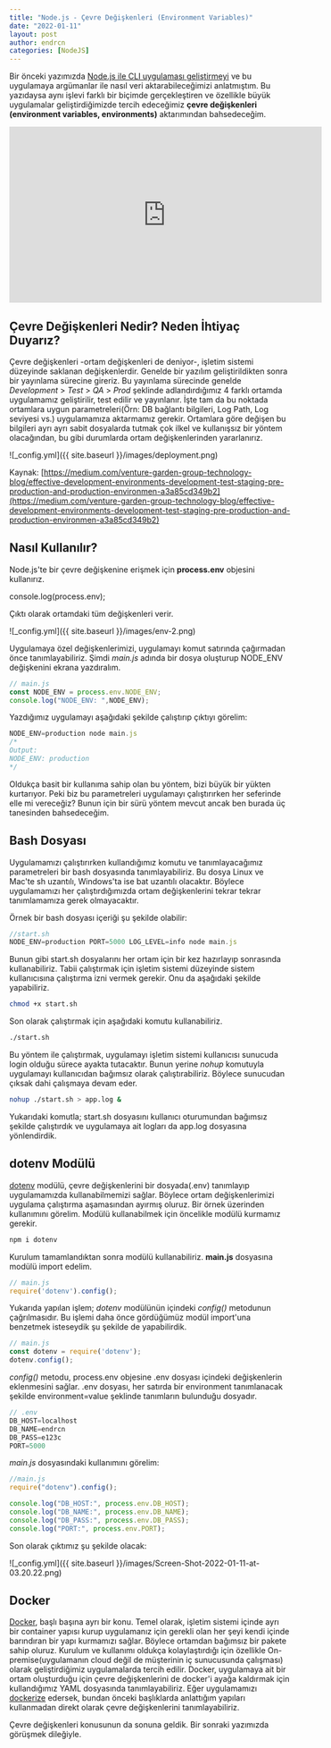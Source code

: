 ```yaml
---
title: "Node.js - Çevre Değişkenleri (Environment Variables)"
date: "2022-01-11"
layout: post
author: endrcn
categories: [NodeJS]
---
```


Bir önceki yazımızda [Node.js ile CLI uygulaması geliştirmeyi](https://endrcn.dev/nodejs/arguments/) ve bu uygulamaya argümanlar ile nasıl veri aktarabileceğimizi anlatmıştım. Bu yazıdaysa aynı işlevi farklı bir biçimde gerçekleştiren ve özellikle büyük uygulamalar geliştirdiğimizde tercih edeceğimiz **çevre değişkenleri (environment variables, environments)** aktarımından bahsedeceğim.

<iframe width="560" height="315" src="https://www.youtube.com/embed/czO4F5PfhVw" title="YouTube video player" frameborder="0" allow="accelerometer; autoplay; clipboard-write; encrypted-media; gyroscope; picture-in-picture; web-share" allowfullscreen></iframe>

## Çevre Değişkenleri Nedir? Neden İhtiyaç Duyarız?

Çevre değişkenleri -ortam değişkenleri de deniyor-, işletim sistemi düzeyinde saklanan değişkenlerdir. Genelde bir yazılım geliştirildikten sonra bir yayınlama sürecine gireriz. Bu yayınlama sürecinde genelde _Development_ > _Test_ > _QA_ > _Prod_ şeklinde adlandırdığımız 4 farklı ortamda uygulamamız geliştirilir, test edilir ve yayınlanır. İşte tam da bu noktada ortamlara uygun parametreleri(Örn: DB bağlantı bilgileri, Log Path, Log seviyesi vs.) uygulamamıza aktarmamız gerekir. Ortamlara göre değişen bu bilgileri ayrı ayrı sabit dosyalarda tutmak çok ilkel ve kullanışsız bir yöntem olacağından, bu gibi durumlarda ortam değişkenlerinden yararlanırız.

![_config.yml]({{ site.baseurl }}/images/deployment.png)

Kaynak: [https://medium.com/venture-garden-group-technology-blog/effective-development-environments-development-test-staging-pre-production-and-production-environmen-a3a85cd349b2](https://medium.com/venture-garden-group-technology-blog/effective-development-environments-development-test-staging-pre-production-and-production-environmen-a3a85cd349b2)

## Nasıl Kullanılır?

Node.js'te bir çevre değişkenine erişmek için **process.env** objesini kullanırız.

console.log(process.env);

Çıktı olarak ortamdaki tüm değişkenleri verir.

![_config.yml]({{ site.baseurl }}/images/env-2.png)

Uygulamaya özel değişkenlerimizi, uygulamayı komut satırında çağırmadan önce tanımlayabiliriz. Şimdi _main.js_ adında bir dosya oluşturup NODE_ENV değişkenini ekrana yazdıralım.

```javascript
// main.js
const NODE_ENV = process.env.NODE_ENV;
console.log("NODE_ENV: ",NODE_ENV);
```

Yazdığımız uygulamayı aşağıdaki şekilde çalıştırıp çıktıyı görelim:

```javascript
NODE_ENV=production node main.js
/*
Output:
NODE_ENV: production
*/
```

Oldukça basit bir kullanıma sahip olan bu yöntem, bizi büyük bir yükten kurtarıyor. Peki biz bu parametreleri uygulamayı çalıştırırken her seferinde elle mi vereceğiz? Bunun için bir sürü yöntem mevcut ancak ben burada üç tanesinden bahsedeceğim.

## Bash Dosyası

Uygulamamızı çalıştırırken kullandığımız komutu ve tanımlayacağımız parametreleri bir bash dosyasında tanımlayabiliriz. Bu dosya Linux ve Mac'te sh uzantılı, Windows'ta ise bat uzantılı olacaktır. Böylece uygulamamızı her çalıştırdığımızda ortam değişkenlerini tekrar tekrar tanımlamamıza gerek olmayacaktır.

Örnek bir bash dosyası içeriği şu şekilde olabilir:

```javascript
//start.sh
NODE_ENV=production PORT=5000 LOG_LEVEL=info node main.js
```

Bunun gibi start.sh dosyalarını her ortam için bir kez hazırlayıp sonrasında kullanabiliriz. Tabii çalıştırmak için işletim sistemi düzeyinde sistem kullanıcısına çalıştırma izni vermek gerekir. Onu da aşağıdaki şekilde yapabiliriz.

```bash
chmod +x start.sh
```

Son olarak çalıştırmak için aşağıdaki komutu kullanabiliriz.

```bash
./start.sh
```

Bu yöntem ile çalıştırmak, uygulamayı işletim sistemi kullanıcısı sunucuda login olduğu sürece ayakta tutacaktır. Bunun yerine _nohup_ komutuyla uygulamayı kullanıcıdan bağımsız olarak çalıştırabiliriz. Böylece sunucudan çıksak dahi çalışmaya devam eder.

```bash
nohup ./start.sh > app.log &
```

Yukarıdaki komutla; start.sh dosyasını kullanıcı oturumundan bağımsız şekilde çalıştırdık ve uygulamaya ait logları da app.log dosyasına yönlendirdik.

## dotenv Modülü

[dotenv](https://www.npmjs.com/package/dotenv) modülü, çevre değişkenlerini bir dosyada(.env) tanımlayıp uygulamamızda kullanabilmemizi sağlar. Böylece ortam değişkenlerimizi uygulama çalıştırma aşamasından ayırmış oluruz. Bir örnek üzerinden kullanımını görelim. Modülü kullanabilmek için öncelikle modülü kurmamız gerekir.

```bash
npm i dotenv
```

Kurulum tamamlandıktan sonra modülü kullanabiliriz. **main.js** dosyasına modülü import edelim.

```javascript
// main.js
require('dotenv').config();
```

Yukarıda yapılan işlem; _dotenv_ modülünün içindeki _config()_ metodunun çağrılmasıdır. Bu işlemi daha önce gördüğümüz modül import'una benzetmek isteseydik şu şekilde de yapabilirdik.

```javascript
// main.js
const dotenv = require('dotenv');
dotenv.config();
```

_config()_ metodu, process.env objesine .env dosyası içindeki değişkenlerin eklenmesini sağlar. .env dosyası, her satırda bir environment tanımlanacak şekilde environment=value şeklinde tanımların bulunduğu dosyadır.

```javascript
// .env
DB_HOST=localhost
DB_NAME=endrcn
DB_PASS=e123c
PORT=5000
```

_main.js_ dosyasındaki kullanımını görelim:

```javascript
//main.js
require("dotenv").config();

console.log("DB_HOST:", process.env.DB_HOST);
console.log("DB_NAME:", process.env.DB_NAME);
console.log("DB_PASS:", process.env.DB_PASS);
console.log("PORT:", process.env.PORT);
```

Son olarak çıktımız şu şekilde olacak:

![_config.yml]({{ site.baseurl }}/images/Screen-Shot-2022-01-11-at-03.20.22.png)

## Docker

[Docker](https://www.docker.com/), başlı başına ayrı bir konu. Temel olarak, işletim sistemi içinde ayrı bir container yapısı kurup uygulamanız için gerekli olan her şeyi kendi içinde barındıran bir yapı kurmamızı sağlar. Böylece ortamdan bağımsız bir pakete sahip oluruz. Kurulum ve kullanımı oldukça kolaylaştırdığı için özellikle On-premise(uygulamanın cloud değil de müşterinin iç sunucusunda çalışması) olarak geliştirdiğimiz uygulamalarda tercih edilir. Docker, uygulamaya ait bir ortam oluşturduğu için çevre değişkenlerini de docker'i ayağa kaldırmak için kullandığımız YAML dosyasında tanımlayabiliriz. Eğer uygulamamızı [dockerize](https://github.com/docker/labs/tree/master/developer-tools/nodejs/porting/) edersek, bundan önceki başlıklarda anlattığım yapıları kullanmadan direkt olarak çevre değişkenlerini tanımlayabiliriz.

Çevre değişkenleri konusunun da sonuna geldik. Bir sonraki yazımızda görüşmek dileğiyle.
